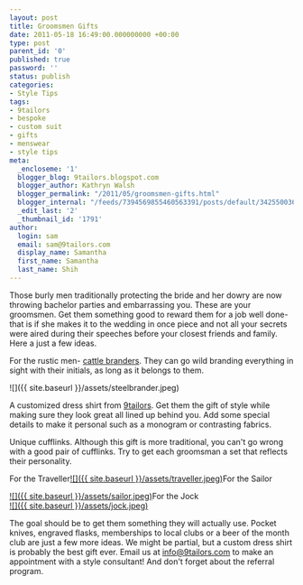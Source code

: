 ```yaml
---
layout: post
title: Groomsmen Gifts
date: 2011-05-18 16:49:00.000000000 +00:00
type: post
parent_id: '0'
published: true
password: ''
status: publish
categories:
- Style Tips
tags:
- 9tailors
- bespoke
- custom suit
- gifts
- menswear
- style tips
meta:
  _encloseme: '1'
  blogger_blog: 9tailors.blogspot.com
  blogger_author: Kathryn Walsh
  blogger_permalink: "/2011/05/groomsmen-gifts.html"
  blogger_internal: "/feeds/7394569855460563391/posts/default/3425500367928760814"
  _edit_last: '2'
  _thumbnail_id: '1791'
author:
  login: sam
  email: sam@9tailors.com
  display_name: Samantha
  first_name: Samantha
  last_name: Shih
---
```

Those burly men traditionally protecting the bride and her dowry are now throwing bachelor parties and embarrassing you. These are your groomsmen. Get them something good to reward them for a job well done- that is if she makes it to the wedding in once piece and not all your secrets were aired during their speeches before your closest friends and family. Here a just a few ideas.

For the rustic men- [cattle branders](http://www.lhbrandingirons.com/branders/steel.asp). They can go wild branding everything in sight with their initials, as long as it belongs to them.

![]({{ site.baseurl }}/assets/steelbrander.jpeg)

A customized dress shirt from [9tailors](http://www.blogger.com/www.9tailors.com). Get them the gift of style while making sure they look great all lined up behind you. Add some special details to make it personal such as a monogram or contrasting fabrics.

Unique cufflinks. Although this gift is more traditional, you can't go wrong with a good pair of cufflinks. Try to get each groomsman a set that reflects their personality.

For the Traveller[![]({{ site.baseurl }}/assets/traveller.jpeg)](http://1.bp.blogspot.com/-7PzUW2eiVMY/TdQGYOZqz_I/AAAAAAAAAWY/F0dFNlVx5MY/s1600/traveller.jpeg)For the Sailor

[![]({{ site.baseurl }}/assets/sailor.jpeg)](http://4.bp.blogspot.com/-P2s882hQgtE/TdQGX4cWxPI/AAAAAAAAAWQ/RnaSIA4Va9w/s1600/sailor.jpeg)For the Jock  
[![]({{ site.baseurl }}/assets/jock.jpeg)](http://3.bp.blogspot.com/-Hip55YqjNdQ/TdQGX6TlAbI/AAAAAAAAAWI/YcHZ-P70x70/s1600/jock.jpeg)

The goal should be to get them something they will actually use. Pocket knives, engraved flasks, memberships to local clubs or a beer of the month club are just a few more ideas. We might be partial, but a custom dress shirt is probably the best gift ever. Email us at info@9tailors.com to make an appointment with a style consultant! And don't forget about the referral program.